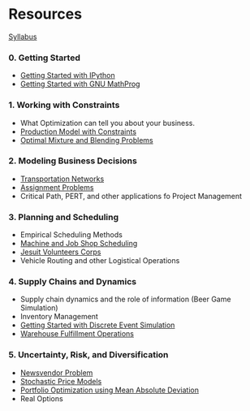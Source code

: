 Resources
=========

[Syllabus](Syllabus.md)

### 0. Getting Started ###

* [Getting Started with IPython](http://nbviewer.ipython.org/github/jckantor/CBE20255/blob/master/notebooks/Getting%20Started%20with%20IPython.ipynb)
* [Getting Started with GNU MathProg](http://nbviewer.ipython.org/github/jckantor/CBE40455/blob/master/notebooks/Getting%20Started%20with%20GNU%20MathProg.ipynb)

### 1. Working with Constraints  ###

* What Optimization can tell you about your business.
* [Production Model with Constraints](http://nbviewer.ipython.org/github/jckantor/ESTM60203/blob/master/notebooks/Production%20Models%20with%20Constraints.ipynb)
* [Optimal Mixture and Blending Problems](http://nbviewer.ipython.org/github/jckantor/ESTM60203/blob/master/notebooks/Optimal%20Mixture%20and%20Blending%20Problems.ipynb)

### 2. Modeling Business Decisions ###

* [Transportation Networks](http://nbviewer.ipython.org/github/jckantor/CBE40455/blob/master/notebooks/Transportation%20Networks.ipynb)
* [Assignment Problems](http://nbviewer.ipython.org/github/jckantor/CBE40455/blob/master/notebooks/Assignment%20Problems.ipynb)
* Critical Path, PERT, and other applications fo Project Management

### 3. Planning and Scheduling ###

* Empirical Scheduling Methods
* [Machine and Job Shop Scheduling](http://nbviewer.ipython.org/github/jckantor/CBE40455/blob/master/notebooks/Machine%20Scheduling.ipynb)
* [Jesuit Volunteers Corps](http://nbviewer.ipython.org/github/jckantor/CBE40455/blob/master/notebooks/Jesuit%20Volunteer%20Corps.ipynb)
* Vehicle Routing and other Logistical Operations

### 4. Supply Chains and Dynamics ###

* Supply chain dynamics and the role of information (Beer Game Simulation)
* Inventory Management
* [Getting Started with Discrete Event Simulation](http://nbviewer.ipython.org/github/jckantor/CBE40455/blob/master/notebooks/Getting%20Started%20with%20Discrete%20Event%20Simulation.ipynb)
* [Warehouse Fulfillment Operations](http://nbviewer.ipython.org/github/jckantor/CBE40455/blob/master/notebooks/Warehouse%20Fulfillment%20Operations.ipynb)

### 5. Uncertainty, Risk, and Diversification ###

* [Newsvendor Problem](http://nbviewer.ipython.org/github/jckantor/CBE40455/blob/master/notebooks/Newsvendor%20Problem.ipynb)
* [Stochastic Price Models](http://nbviewer.ipython.org/github/jckantor/CBE40455/blob/master/notebooks/Stochastic%20Price%20Models.ipynb)
* [Portfolio Optimization using Mean Absolute Deviation](http://nbviewer.ipython.org/github/jckantor/CBE40455/blob/master/notebooks/Portfolio%20Optimization%20using%20Mean%20Absolute%20Deviation.ipynb)
* Real Options

